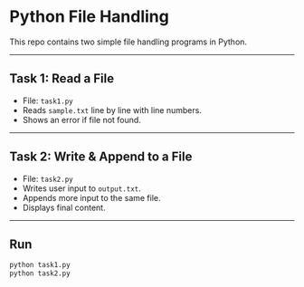 # Python File Handling

This repo contains two simple file handling programs in Python.

---

## Task 1: Read a File  
- File: `task1.py`  
- Reads `sample.txt` line by line with line numbers.  
- Shows an error if file not found.  

---

## Task 2: Write & Append to a File  
- File: `task2.py`  
- Writes user input to `output.txt`.  
- Appends more input to the same file.  
- Displays final content.  

---

## Run  
```bash
python task1.py
python task2.py
